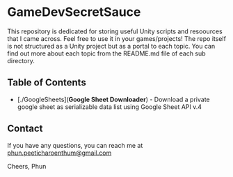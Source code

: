 # GameDevSecretSauce

This repository is dedicated for storing useful Unity scripts and resoources that I came across. Feel free to use it in your games/projects! 
The repo itself is not structured as a Unity project but as a portal to each topic. You can find out more about each topic from the README.md file of each sub directory.

## Table of Contents
- [./GoogleSheets](**Google Sheet Downloader**)  - Download a private google sheet as serializable data list using Google Sheet API v.4

## Contact
If you have any questions, you can reach me at phun.peeticharoenthum@gmail.com

Cheers,
Phun
